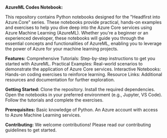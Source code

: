 **AzureML Codes Notebook:**

This repository contains Python notebooks designed for the "Headfirst into Azure.Core" series. These notebooks provide practical, hands-on examples and exercises to help you dive deep into the Azure Core services using Azure Machine Learning (AzureML). Whether you're a beginner or an experienced developer, these notebooks will guide you through the essential concepts and functionalities of AzureML, enabling you to leverage the power of Azure for your machine learning projects.

**Features:**
Comprehensive Tutorials: Step-by-step instructions to get you started with AzureML.
Practical Examples: Real-world scenarios to demonstrate the application of Azure Core services.
Interactive Notebooks: Hands-on coding exercises to reinforce learning.
Resource Links: Additional resources and documentation for further exploration.

**Getting Started:**
Clone the repository.
Install the required dependencies.
Open the notebooks in your preferred environment (e.g., Jupyter, VS Code).
Follow the tutorials and complete the exercises.

**Prerequisites:**
Basic knowledge of Python.
An Azure account with access to Azure Machine Learning services.

**Contributing:**
We welcome contributions! Please read our contributing guidelines to get started.
